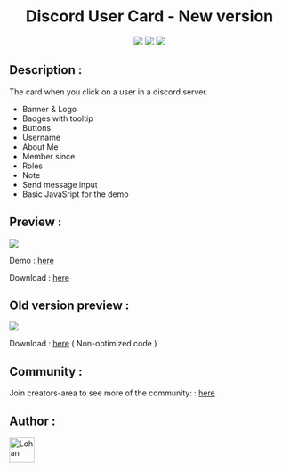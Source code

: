 <body style="width: 100%; height: 100%">
  
  <h1 align="center">Discord User Card - New version</h1>
  <p align="center">
    <a target='_blank' href='https://developer.mozilla.org/fr/'><img src="https://forthebadge.com/images/badges/uses-html.svg"></a>&nbsp<a target='_blank' href='https://developer.mozilla.org/fr/'><img src="https://forthebadge.com/images/badges/uses-css.svg"></a>&nbsp<a target='_blank' href='https://developer.mozilla.org/fr/'><img src="https://forthebadge.com/images/badges/uses-js.svg"></a>
  </p>
</body>

## Description :

The card when you click on a user in a discord server.

- Banner & Logo
- Badges with tooltip
- Buttons
- Username
- About Me
- Member since
- Roles
- Note
- Send message input
- Basic JavaSript for the demo

## Preview :

<img src="https://i.imgur.com/J2WIRCs.png">

Demo : <a href="https://sybrax.github.io/Discord-User-Card/">here</a>

Download : <a href="https://github.com/Sybrax/Discord-User-Card/releases/tag/v2.0.0">here</a>

## Old version preview :

<img src="https://i.imgur.com/s2hTmWR.png">

Download : <a href="https://github.com/Sybrax/Discord-User-Card/releases/tag/v1.0.0">here</a> ( Non-optimized code )

## Community :

Join creators-area to see more of the community: : <a href="https://discord.gg/fHYmhV3r3k">here</a>

## Author :

<p>
  <a href="https://github.com/Sybrax"><img width="45" src="https://avatars.githubusercontent.com/u/45593750?s=64&v=4" alt="Lohan" style="max-width: 100%;"></a>
</p>
 
</ul>
